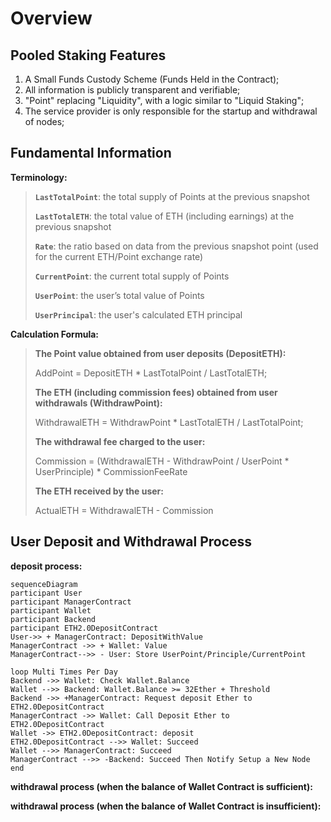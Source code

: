 # Overview

## Pooled Staking Features

1. A Small Funds Custody Scheme (Funds Held in the Contract);
2. All information is publicly transparent and verifiable;
3. "Point" replacing "Liquidity", with a logic similar to "Liquid Staking";
4. The service provider is only responsible for the startup and withdrawal of nodes;

## Fundamental Information

**Terminology:**

> **`LastTotalPoint`**: the total supply of Points at the previous snapshot&#x20;
>
> **`LastTotalETH`**: the total value of ETH (including earnings) at the previous snapshot&#x20;
>
> **`Rate`**: the ratio based on data from the previous snapshot point (used for the current ETH/Point exchange rate)&#x20;
>
> **`CurrentPoint`**: the current total supply of Points&#x20;
>
> **`UserPoint`**: the user’s total value of Points&#x20;
>
> **`UserPrincipal`**: the user's calculated ETH principal

**Calculation Formula:**

> **The Point value obtained from user deposits (DepositETH):**&#x20;
>
> AddPoint = DepositETH \* LastTotalPoint / LastTotalETH;&#x20;
>
> **The ETH (including commission fees) obtained from user withdrawals (WithdrawPoint):**&#x20;
>
> WithdrawalETH = WithdrawPoint \* LastTotalETH / LastTotalPoint;&#x20;
>
> **The withdrawal fee charged to the user:**
>
> Commission = (WithdrawalETH - WithdrawPoint / UserPoint \* UserPrinciple) \* CommissionFeeRate&#x20;
>
> **The ETH received by the user:**&#x20;
>
> ActualETH = WithdrawalETH - Commission

## User Deposit and Withdrawal Process

**deposit process:**

```mermaid
sequenceDiagram
participant User    
participant ManagerContract
participant Wallet
participant Backend
participant ETH2.0DepositContract
User->> + ManagerContract: DepositWithValue 
ManagerContract ->> + Wallet: Value
ManagerContract-->> - User: Store UserPoint/Principle/CurrentPoint

loop Multi Times Per Day
Backend ->> Wallet: Check Wallet.Balance
Wallet -->> Backend: Wallet.Balance >= 32Ether + Threshold
Backend ->> +ManagerContract: Request deposit Ether to ETH2.0DepositContract
ManagerContract ->> Wallet: Call Deposit Ether to ETH2.0DepositContract
Wallet ->> ETH2.0DepositContract: deposit
ETH2.0DepositContract -->> Wallet: Succeed
Wallet -->> ManagerContract: Succeed
ManagerContract -->> -Backend: Succeed Then Notify Setup a New Node
end
```

**withdrawal process (when the balance of Wallet Contract is sufficient):**



**withdrawal process (when the balance of Wallet Contract is insufficient):**
